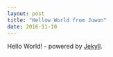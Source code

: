 ```yaml
---
layout: post
title: "Hellow World from Juwon"
date: 2016-11-10
---
```


Hello World! - powered by [Jekyll](http://jekyllrb.com).
